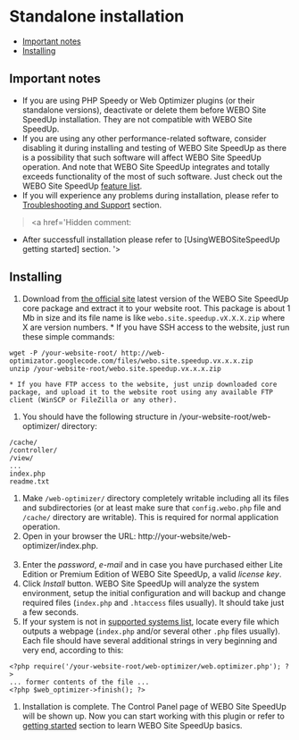 # Standalone installation #

  * [Important notes](#Important_notes.md)
  * [Installing](#Installing_standalone_version.md)

## Important notes ##

  * If you are using PHP Speedy or Web Optimizer plugins (or their standalone versions), deactivate or delete them before WEBO Site SpeedUp installation. They are not compatible with WEBO Site SpeedUp.
  * If you are using any other performance-related software, consider disabling it during installing and testing of WEBO Site SpeedUp as there is a possibility that such software will affect WEBO Site SpeedUp operation. And note that WEBO Site SpeedUp integrates and totally exceeds functionality of the most of such software. Just check out the WEBO Site SpeedUp [feature list](http://www.webogroup.com/home/site-speedup/complete-comparison/).
  * If you will experience any problems during installation, please refer to [Troubleshooting and Support](TroubleshootingAndSupport.md) section.
> <a href='Hidden comment: 
* After successfull installation please refer to [UsingWEBOSiteSpeedUp getting started] section.
'></a>

## Installing ##

  1. Download from [the official site](http://www.webogroup.com/home/download/) latest version of the WEBO Site SpeedUp core package and extract it to your website root. This package is about 1 Mb in size and its file name is like `webo.site.speedup.vX.X.X.zip` where X are version numbers.
    * If you have SSH access to the website, just run these simple commands:
```
wget -P /your-website-root/ http://web-optimizator.googlecode.com/files/webo.site.speedup.vx.x.x.zip 
unzip /your-website-root/webo.site.speedup.vx.x.x.zip 
```
    * If you have FTP access to the website, just unzip downloaded core package, and upload it to the website root using any available FTP client (WinSCP or FileZilla or any other).
  1. You should have the following structure in /your-website-root/web-optimizer/ directory:
```
/cache/
/controller/
/view/
...
index.php
readme.txt
```
  1. Make `/web-optimizer/` directory completely writable including all its files and subdirectories (or at least make sure that `config.webo.php` file and `/cache/` directory are writable). This is required for normal application operation.
  1. Open in your browser the URL: http://your-website/web-optimizer/index.php.<br /><img src='http://web-optimizator.googlecode.com/svn/wiki/images/installing-standalone-1.png' alt='' title='' />
  1. Enter the _password_, _e-mail_ and in case you have purchased either Lite Edition or Premium Edition of WEBO Site SpeedUp, a valid _license key_.
  1. Click _Install_ button. WEBO Site SpeedUp will analyze the system environment, setup the initial configuration and will backup and change required files (`index.php` and `.htaccess` files usually). It should take just a few seconds.
  1. If your system is not in [supported systems list](SystemRequirements.md), locate every file which outputs a webpage (`index.php` and/or several other `.php` files usually). Each file should have several additional strings in very beginning and very end, according to this:
```
<?php require('/your-website-root/web-optimizer/web.optimizer.php'); ?>
... former contents of the file ...
<?php $web_optimizer->finish(); ?>
```
  1. Installation is complete. The Control Panel page of WEBO Site SpeedUp will be shown up. Now you can start working with this plugin or refer to [getting started](UsingWEBOSiteSpeedUp.md) section to learn WEBO Site SpeedUp basics.<br /><img src='http://web-optimizator.googlecode.com/svn/wiki/images/installing-standalone-2.png' alt='' title='' />